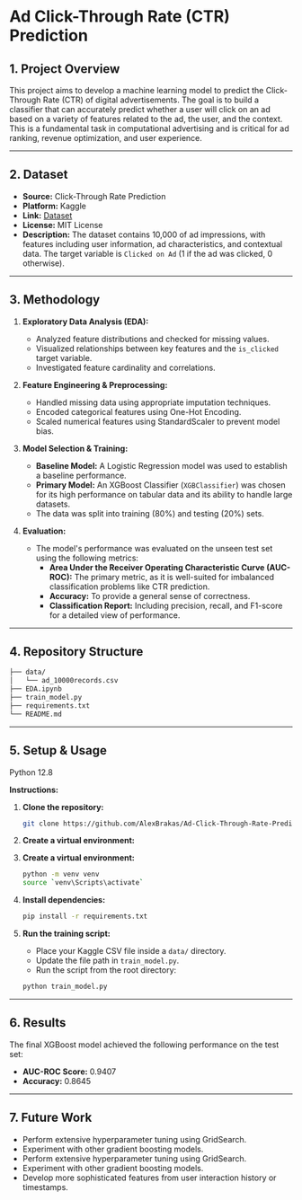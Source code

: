 # Ad Click-Through Rate (CTR) Prediction

## 1. Project Overview

This project aims to develop a machine learning model to predict the Click-Through Rate (CTR) of digital advertisements. The goal is to build a classifier that can accurately predict whether a user will click on an ad based on a variety of features related to the ad, the user, and the context. This is a fundamental task in computational advertising and is critical for ad ranking, revenue optimization, and user experience.

---

## 2. Dataset

* **Source:** Click-Through Rate Prediction
* **Platform:** Kaggle
* **Link:** [Dataset](https://www.kaggle.com/datasets/swekerr/click-through-rate-prediction)
* **License:** MIT License
* **Description:** The dataset contains 10,000 of ad impressions, with features including user information, ad characteristics, and contextual data. The target variable is `Clicked on Ad` (1 if the ad was clicked, 0 otherwise).

---

## 3. Methodology
1.  **Exploratory Data Analysis (EDA):**
    * Analyzed feature distributions and checked for missing values.
    * Visualized relationships between key features and the `is_clicked` target variable.
    * Investigated feature cardinality and correlations.

2.  **Feature Engineering & Preprocessing:**
    * Handled missing data using appropriate imputation techniques.
    * Encoded categorical features using One-Hot Encoding.
    * Scaled numerical features using StandardScaler to prevent model bias.

3.  **Model Selection & Training:**
    * **Baseline Model:** A Logistic Regression model was used to establish a baseline performance.
    * **Primary Model:** An XGBoost Classifier (`XGBClassifier`) was chosen for its high performance on tabular data and its ability to handle large datasets.
    * The data was split into training (80%) and testing (20%) sets.

4.  **Evaluation:**
    * The model's performance was evaluated on the unseen test set using the following metrics:
        * **Area Under the Receiver Operating Characteristic Curve (AUC-ROC):** The primary metric, as it is well-suited for imbalanced classification problems like CTR prediction.
        * **Accuracy:** To provide a general sense of correctness.
        * **Classification Report:** Including precision, recall, and F1-score for a detailed view of performance.

---

## 4. Repository Structure
```bash
├── data/
│   └── ad_10000records.csv         
├── EDA.ipynb        
├── train_model.py     
├── requirements.txt
└── README.md
```
---

## 5. Setup & Usage
Python 12.8

**Instructions:**

1.  **Clone the repository:**
    ```bash
    git clone https://github.com/AlexBrakas/Ad-Click-Through-Rate-Prediction
    ```

2.  **Create a virtual environment:**
2.  **Create a virtual environment:**
    ```bash
    python -m venv venv
    source `venv\Scripts\activate`
    ```

3.  **Install dependencies:**
    ```bash
    pip install -r requirements.txt
    ```

4.  **Run the training script:**
    * Place your Kaggle CSV file inside a `data/` directory.
    * Update the file path in `train_model.py`.
    * Run the script from the root directory:
    ```bash
    python train_model.py
    ```

---

## 6. Results

The final XGBoost model achieved the following performance on the test set:
* **AUC-ROC Score:** 0.9407
* **Accuracy:** 0.8645

---

## 7. Future Work

* Perform extensive hyperparameter tuning using GridSearch.
* Experiment with other gradient boosting models.
* Perform extensive hyperparameter tuning using GridSearch.
* Experiment with other gradient boosting models.
* Develop more sophisticated features from user interaction history or timestamps.
